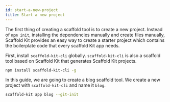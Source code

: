 ```yaml
---
id: start-a-new-project
title: Start a new project
---
```


The first thing of creating a scaffold tool is to create a new project. Instead
of `npm init`, installing the dependencies manually and create files manually,
Scaffold Kit provides an easy way to create a starter project which contains the
boilerplate code that every scaffold Kit app needs.

First, install `scaffold-kit-cli` globally. `scaffold-kit-cli` is also a
scaffold tool based on Scaffold Kit that generates Scaffold Kit projects.

```bash
npm install scaffold-kit-cli -g
```

In this guide, we are going to create a blog scaffold tool. We create a
new project with `scaffold-kit-cli` and name it `blog`.

```bash
scaffold-kit app blog --git-init
```
